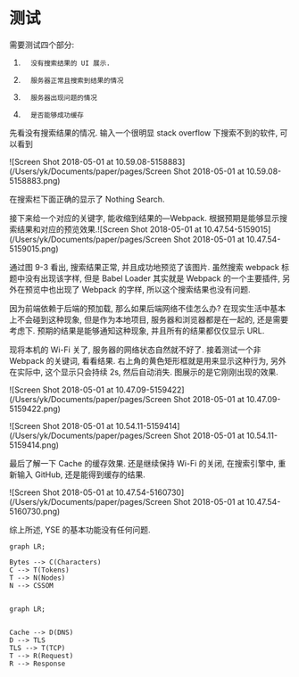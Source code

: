 # 测试

需要测试四个部分:

1.       没有搜索结果的 UI 展示.
2.       服务器正常且搜索到结果的情况
3.       服务器出现问题的情况
4.       是否能够成功缓存

 

先看没有搜索结果的情况. 输入一个很明显 stack overflow 下搜索不到的软件, 可以看到

![Screen Shot 2018-05-01 at 10.59.08-5158883](/Users/yk/Documents/paper/pages/Screen Shot 2018-05-01 at 10.59.08-5158883.png)

在搜索栏下面正确的显示了 Nothing Search. 

接下来给一个对应的关键字, 能收缩到结果的—Webpack. 根据预期是能够显示搜索结果和对应的预览效果.![Screen Shot 2018-05-01 at 10.47.54-5159015](/Users/yk/Documents/paper/pages/Screen Shot 2018-05-01 at 10.47.54-5159015.png)

通过图 9-3 看出, 搜索结果正常, 并且成功地预览了该图片. 虽然搜索 webpack 标题中没有出现该字样, 但是 Babel Loader 其实就是 Webpack 的一个主要插件, 另外在预览中也出现了 Webpack 的字样, 所以这个搜索结果也没有问题.



因为前端依赖于后端的预加载, 那么如果后端网络不佳怎么办? 在现实生活中基本上不会碰到这种现象, 但是作为本地项目, 服务器和浏览器都是在一起的, 还是需要考虑下. 预期的结果是能够通知这种现象, 并且所有的结果都仅仅显示 URL.

现将本机的 Wi-Fi 关了, 服务器的网络状态自然就不好了. 接着测试一个非 Webpack 的关键词, 看看结果. 右上角的黄色矩形框就是用来显示这种行为, 另外在实际中, 这个显示只会持续 2s, 然后自动消失. 图展示的是它刚刚出现的效果.

![Screen Shot 2018-05-01 at 10.47.09-5159422](/Users/yk/Documents/paper/pages/Screen Shot 2018-05-01 at 10.47.09-5159422.png)

![Screen Shot 2018-05-01 at 10.54.11-5159414](/Users/yk/Documents/paper/pages/Screen Shot 2018-05-01 at 10.54.11-5159414.png)



最后了解一下 Cache 的缓存效果. 还是继续保持 Wi-Fi 的关闭, 在搜索引擎中, 重新输入 GitHub, 还是能得到缓存的结果.

![Screen Shot 2018-05-01 at 10.47.54-5160730](/Users/yk/Documents/paper/pages/Screen Shot 2018-05-01 at 10.47.54-5160730.png)



综上所述, YSE 的基本功能没有任何问题.



```mermaid
graph LR;

Bytes --> C(Characters)
C --> T(Tokens)
T --> N(Nodes)
N --> CSSOM


```



```mermaid
graph LR;


Cache --> D(DNS)
D --> TLS
TLS --> T(TCP)
T --> R(Request)
R --> Response



```

